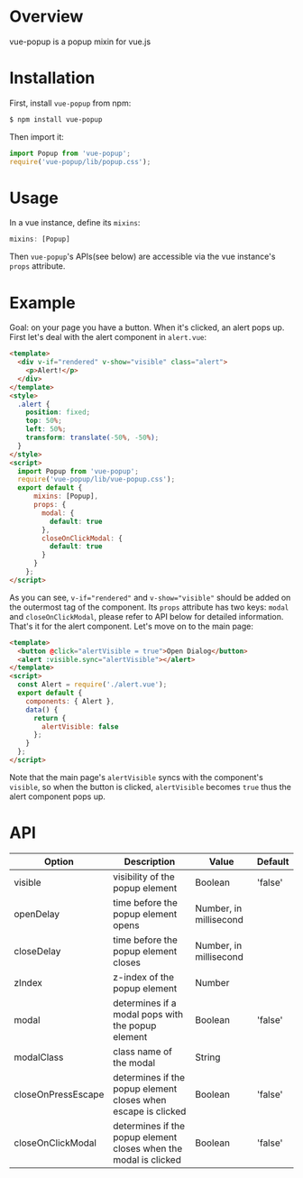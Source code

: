 # Overview
vue-popup is a popup mixin for vue.js

# Installation
First, install `vue-popup` from npm:
```bash
$ npm install vue-popup
```

Then import it:
```javascript
import Popup from 'vue-popup';
require('vue-popup/lib/popup.css');
```

# Usage
In a vue instance, define its `mixins`:
```javascript
mixins: [Popup]
```
Then `vue-popup`'s APIs(see below) are accessible via the vue instance's `props` attribute.

# Example
Goal: on your page you have a button. When it's clicked, an alert pops up.
First let's deal with the alert component in `alert.vue`:
```html
<template>
  <div v-if="rendered" v-show="visible" class="alert">
    <p>Alert!</p>
  </div>
</template>
<style>
  .alert {
    position: fixed;
    top: 50%;
    left: 50%;
    transform: translate(-50%, -50%);
  }
</style>
<script>
  import Popup from 'vue-popup';
  require('vue-popup/lib/vue-popup.css');
  export default {
      mixins: [Popup],
      props: {
        modal: {
          default: true
        },
        closeOnClickModal: {
          default: true
        }
      }
    };
</script>
```
As you can see, `v-if="rendered"` and `v-show="visible"` should be added on the outermost tag of the component. Its `props` attribute has two keys: `modal` and `closeOnClickModal`, please refer to API below for detailed information.
That's it for the alert component. Let's move on to the main page:
```html
<template>
  <button @click="alertVisible = true">Open Dialog</button>
  <alert :visible.sync="alertVisible"></alert>
</template>
<script>
  const Alert = require('./alert.vue');
  export default {
    components: { Alert },
    data() {
      return {
        alertVisible: false
      };
    }
  };
</script>
```
Note that the main page's `alertVisible` syncs with the component's `visible`, so when the button is clicked, `alertVisible` becomes `true` thus the alert component pops up.

# API
| Option             | Description                                                      | Value                  | Default  |
|--------------------|------------------------------------------------------------------|------------------------|----------|
| visible            | visibility of the popup element                                  | Boolean                | 'false'  |
| openDelay          | time before the popup element opens                              | Number, in millisecond |          | 
| closeDelay         | time before the popup element closes                             | Number, in millisecond |          |
| zIndex             | z-index of the popup element                                     | Number                 |          |
| modal              | determines if a modal pops with the popup element                | Boolean                | 'false'  |
| modalClass         | class name of the modal                                          | String                 |          |
| closeOnPressEscape | determines if the popup element closes when escape is clicked    | Boolean                | 'false'  |
| closeOnClickModal  | determines if the popup element closes when the modal is clicked | Boolean                | 'false'  |
